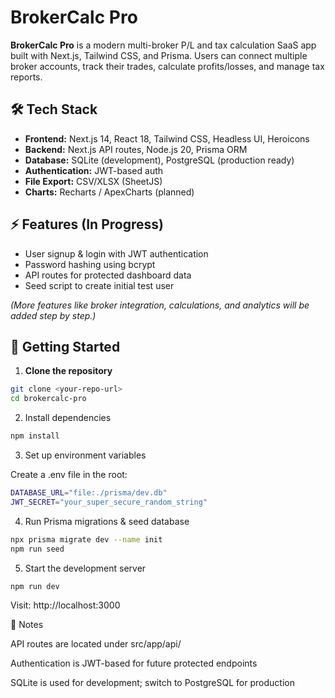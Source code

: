 # BrokerCalc Pro

**BrokerCalc Pro** is a modern multi-broker P/L and tax calculation SaaS app built with Next.js, Tailwind CSS, and Prisma. Users can connect multiple broker accounts, track their trades, calculate profits/losses, and manage tax reports.

## 🛠 Tech Stack

- **Frontend:** Next.js 14, React 18, Tailwind CSS, Headless UI, Heroicons
- **Backend:** Next.js API routes, Node.js 20, Prisma ORM
- **Database:** SQLite (development), PostgreSQL (production ready)
- **Authentication:** JWT-based auth
- **File Export:** CSV/XLSX (SheetJS)
- **Charts:** Recharts / ApexCharts (planned)

## ⚡ Features (In Progress)

- User signup & login with JWT authentication
- Password hashing using bcrypt
- API routes for protected dashboard data
- Seed script to create initial test user

_(More features like broker integration, calculations, and analytics will be added step by step.)_

## 🚀 Getting Started

1. **Clone the repository**

```bash
git clone <your-repo-url>
cd brokercalc-pro
```

2. Install dependencies

```bash
npm install
```

3. Set up environment variables

Create a .env file in the root:

```bash
DATABASE_URL="file:./prisma/dev.db"
JWT_SECRET="your_super_secure_random_string"
```

4. Run Prisma migrations & seed database

```bash
npx prisma migrate dev --name init
npm run seed
```

5. Start the development server

```bash
npm run dev
```

Visit: http://localhost:3000

📝 Notes

API routes are located under src/app/api/

Authentication is JWT-based for future protected endpoints

SQLite is used for development; switch to PostgreSQL for production
